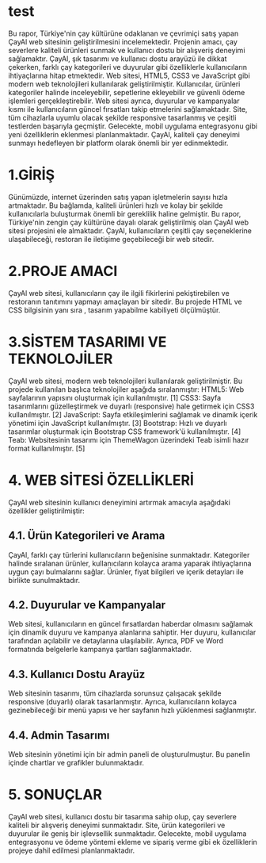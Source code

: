 # test
Bu rapor, Türkiye'nin çay kültürüne odaklanan ve çevrimiçi
satış yapan ÇayAl web sitesinin geliştirilmesini
incelemektedir. Projenin amacı, çay severlere kaliteli
ürünleri sunmak ve kullanıcı dostu bir alışveriş deneyimi
sağlamaktır. ÇayAl, şık tasarımı ve kullanıcı dostu arayüzü
ile dikkat çekerken, farklı çay kategorileri ve duyurular gibi
özelliklerle kullanıcıların ihtiyaçlarına hitap etmektedir.
Web sitesi, HTML5, CSS3 ve JavaScript gibi modern web
teknolojileri kullanılarak geliştirilmiştir. Kullanıcılar,
ürünleri kategoriler halinde inceleyebilir, sepetlerine
ekleyebilir ve güvenli ödeme işlemleri gerçekleştirebilir. Web
sitesi ayrıca, duyurular ve kampanyalar kısmı ile
kullanıcıların güncel fırsatları takip etmelerini
sağlamaktadır. Site, tüm cihazlarla uyumlu olacak şekilde
responsive tasarlanmış ve çeşitli testlerden başarıyla
geçmiştir. Gelecekte, mobil uygulama entegrasyonu gibi yeni
özelliklerin eklenmesi planlanmaktadır. ÇayAl, kaliteli çay
deneyimi sunmayı hedefleyen bir platform olarak önemli bir
yer edinmektedir. 

# 1.GİRİŞ
Günümüzde, internet üzerinden satış yapan işletmelerin sayısı
hızla artmaktadır. Bu bağlamda, kaliteli ürünleri hızlı ve kolay
bir şekilde kullanıcılarla buluşturmak önemli bir gereklilik
haline gelmiştir. Bu rapor, Türkiye'nin zengin çay kültürüne
dayalı olarak geliştirilmiş olan ÇayAl web sitesi projesini ele
almaktadır. ÇayAl, kullanıcıların çeşitli çay seçeneklerine
ulaşabileceği, restoran ile iletişime geçebileceği bir web sitedir.

# 2.PROJE AMACI
ÇayAl web sitesi, kullanıcıların çay ile ilgili fikirlerini
pekiştirebilen ve restoranın tanıtımını yapmayı amaçlayan bir
sitedir. Bu projede HTML ve CSS bilgisinin yanı sıra , tasarım
yapabilme kabiliyeti ölçülmüştür.

# 3.SİSTEM TASARIMI VE TEKNOLOJİLER
ÇayAl web sitesi, modern web teknolojileri kullanılarak
geliştirilmiştir. Bu projede kullanılan başlıca teknolojiler aşağıda
sıralanmıştır:
HTML5: Web sayfalarının yapısını oluşturmak için
kullanılmıştır. [1]
CSS3: Sayfa tasarımlarını güzelleştirmek ve duyarlı
(responsive) hale getirmek için CSS3 kullanılmıştır. [2]
JavaScript: Sayfa etkileşimlerini sağlamak ve dinamik içerik
yönetimi için JavaScript kullanılmıştır. [3]
Bootstrap: Hızlı ve duyarlı tasarımlar oluşturmak için Bootstrap
CSS framework'ü kullanılmıştır. [4]
Teab: Websitesinin tasarımı için ThemeWagon üzerindeki Teab
isimli hazır format kullanılmıştır. [5]

# 4. WEB SİTESİ ÖZELLİKLERİ
ÇayAl web sitesinin kullanıcı deneyimini artırmak amacıyla
aşağıdaki özellikler geliştirilmiştir:
## 4.1. Ürün Kategorileri ve Arama
ÇayAl, farklı çay türlerini kullanıcıların beğenisine sunmaktadır.
Kategoriler halinde sıralanan ürünler, kullanıcıların kolayca
arama yaparak ihtiyaçlarına uygun çayı bulmalarını sağlar.
Ürünler, fiyat bilgileri ve içerik detayları ile birlikte
sunulmaktadır.
## 4.2. Duyurular ve Kampanyalar
Web sitesi, kullanıcıların en güncel fırsatlardan haberdar
olmasını sağlamak için dinamik duyuru ve kampanya alanlarına
sahiptir. Her duyuru, kullanıcılar tarafından açılabilir ve
detaylarına ulaşılabilir. Ayrıca, PDF ve Word formatında
belgelerle kampanya şartları sağlanmaktadır.
## 4.3. Kullanıcı Dostu Arayüz
Web sitesinin tasarımı, tüm cihazlarda sorunsuz çalışacak
şekilde responsive (duyarlı) olarak tasarlanmıştır. Ayrıca,
kullanıcıların kolayca gezinebileceği bir menü yapısı ve her
sayfanın hızlı yüklenmesi sağlanmıştır.
## 4.4. Admin Tasarımı
Web sitesinin yönetimi için bir admin paneli de oluşturulmuştur.
Bu panelin içinde chartlar ve grafikler bulunmaktadır.

# 5. SONUÇLAR
ÇayAl web sitesi, kullanıcı dostu bir tasarıma sahip olup, çay
severlere kaliteli bir alışveriş deneyimi sunmaktadır. Site, ürün
kategorileri ve duyurular ile geniş bir işlevsellik sunmaktadır.
Gelecekte, mobil uygulama entegrasyonu ve ödeme yöntemi
ekleme ve sipariş verme gibi ek özelliklerin projeye dahil
edilmesi planlanmaktadır.

